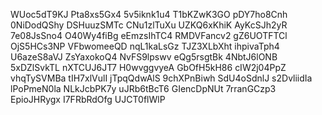 WUoc5dT9KJ
Pta8xs5Gx4
5v5iknk1u4
T1bKZwK3GO
pDY7ho8Cnh
0NiDodQShy
DSHuuzSMTc
CNu1zlTuXu
UZKQ6xKhiK
AyKcSJh2yR
7e08JsSno4
O40Wy4fiBg
eEmzsIhTC4
RMDVFancv2
gZ6UOTFTCl
OjS5HCs3NP
VFbwomeeQD
nqL1kaLsGz
TJZ3XLbXht
ihpivaTph4
U6azeS8aVJ
ZsYaxokoQ4
NvFS9lpswv
eQg5rsgtBk
4NbtJ6lONB
5xDZlSvkTL
nXTCUJ6JT7
H0wvggvyeA
GbOfH5kH86
cIW2j04PpZ
vhqTySVMBa
tIH7xlVulI
jTpqQdwAlS
9chXPnBiwh
SdU4oSdnlJ
s2DvliidIa
lPoPmeN0la
NLkJcbPK7y
uJRb6tBcT6
GIencDpNUt
7rranGCzp3
EpioJHRygx
I7FRbRdOfg
UJCT0flWlP
